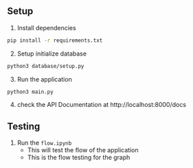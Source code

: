 ## Setup

1. Install dependencies
```bash
pip install -r requirements.txt
``` 
2. Setup initialize database
```bash
python3 database/setup.py
``` 
3. Run the application
```bash
python3 main.py
```

4. check the API Documentation at http://localhost:8000/docs


## Testing 

1. Run the `flow.ipynb`
    - This will test the flow of the application
    - This is the flow testing for the graph